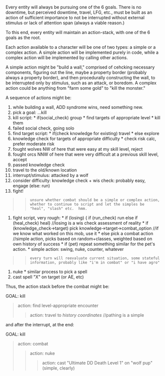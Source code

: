 Every entity will always be pursuing one of the 6 goals.  There is no downtime, but perceived downtime, travel, LFG, etc., must be built as an action of sufficient importance to not be interrupted without external stimulus or lack of attention span (always a viable reason.)

To this end, every entity will maintain an action-stack, with one of the 6 goals as the root.

Each action available to a character will be one of two types: a simple or a complex action.  A simple action will be implemented purely in code, while a complex action will be implemented by calling other actions.

A simple action might be "build a wall," comprised of cehcking necessary components, figuring out the line, maybe a property border (probably always a property border), and then procedurally constructing the wall, to be interrupted only by stimulus, such as an attack, or boredom.  A complex action could be anything from "farm some gold" to "kill the monster."

A sequence of actions might be:
  1. while building a wall, ADD syndrome wins, need something new.
  1. pick a goal:  ...kill
  1. kill script:
    * if(social\_check) group
    * find targets of appropriate level
    * kill them
  1. failed social check, going solo
  1. find target script:
    * if(check knowledge for existing) travel
    * else explore
  1. knowledge check for targets of appropriate difficulty
    * check risk calc, prefer moderate risk
  1. fought wolves NW of here that were easy at my skill level, reject
  1. fought orcs NNW of here that were very difficult at a previous skill level, accept
  1. passed knowledge check
  1. travel to the old/known location
  1. interrupt/stimulus: attacked by a wolf
  1. consider difficulty: knowledge check + wis check: probably easy, engage (else: run)
  1. fight!
> > `unsure whether combat should be a simple or complex action, whether to continue to script and let the simples be "heal", "slash" etc.  hmm.`
  1. fight script, very rough:
    * if (losing) { if (run\_check) run else if (heal\_check) heal}  //losing is a wis check assessment of reality
    * if (knowledge\_check->target) pick knowledge->target->combat\_option //if we know what worked on this mob, use it
    * else pick a combat action //simple action, picks based on random+classes, weighted based on own history of success
    * if (pet) repeat something similar for the pet's action.
    * simple action: swing, nuke, counter, whatever
> > `every turn will reevaluate current situation, some stateful information, probably like "i'm in combat" or "i have agro" `
  1. nuke
    * similar process to pick a spell
  1. cast spell "X" on target (or AE, etc)


Thus, the action stack before the combat might be:

GOAL: kill

> action: find level-appropriate encounter
> > action: travel to _history coordinates_  //pathing is a simple

and after the interrupt, at the end:

GOAL: kill

> action: combat
> > action: nuke
> > > action: cast "Ultimate DD Death Level 1" on "wolf pup" (simple, clearly)